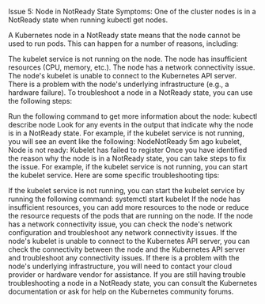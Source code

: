 Issue 5: Node in NotReady State
Symptoms: One of the cluster nodes is in a NotReady state when running kubectl get nodes.

A Kubernetes node in a NotReady state means that the node cannot be used to run pods. This can happen for a number of reasons, including:

The kubelet service is not running on the node.
The node has insufficient resources (CPU, memory, etc.).
The node has a network connectivity issue.
The node's kubelet is unable to connect to the Kubernetes API server.
There is a problem with the node's underlying infrastructure (e.g., a hardware failure).
To troubleshoot a node in a NotReady state, you can use the following steps:

Run the following command to get more information about the node:
kubectl describe node <node-name>
Look for any events in the output that indicate why the node is in a NotReady state. For example, if the kubelet service is not running, you will see an event like the following:
NodeNotReady 5m ago  kubelet, <node-name>  Node is not ready: Kubelet has failed to register
Once you have identified the reason why the node is in a NotReady state, you can take steps to fix the issue. For example, if the kubelet service is not running, you can start the kubelet service.
Here are some specific troubleshooting tips:

If the kubelet service is not running, you can start the kubelet service by running the following command:
systemctl start kubelet
If the node has insufficient resources, you can add more resources to the node or reduce the resource requests of the pods that are running on the node.
If the node has a network connectivity issue, you can check the node's network configuration and troubleshoot any network connectivity issues.
If the node's kubelet is unable to connect to the Kubernetes API server, you can check the connectivity between the node and the Kubernetes API server and troubleshoot any connectivity issues.
If there is a problem with the node's underlying infrastructure, you will need to contact your cloud provider or hardware vendor for assistance.
If you are still having trouble troubleshooting a node in a NotReady state, you can consult the Kubernetes documentation or ask for help on the Kubernetes community forums.